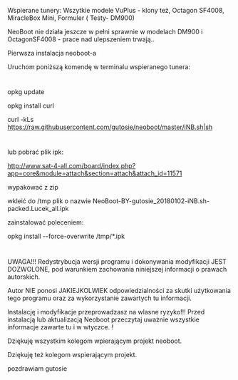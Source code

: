 


Wspierane tunery: Wszytkie modele VuPlus - klony też, Octagon SF4008, MiracleBox Mini, Formuler ( Testy- DM900)

NeoBoot nie działa jeszcze w pełni sprawnie w  modelach DM900 i OctagonSF4008 - prace nad ulepszeniem trwają..

Pierwsza instalacja neoboot-a

Uruchom poniższą komendę w terminalu wspieranego tunera:
#

opkg update 

opkg install curl 

curl -kLs https://raw.githubusercontent.com/gutosie/neoboot/master/iNB.sh|sh



#

lub pobrać plik ipk: 

http://www.sat-4-all.com/board/index.php?app=core&module=attach&section=attach&attach_id=11571

wypakować z zip


wkleić do /tmp plik o nazwie NeoBoot-BY-gutosie_20180102-iNB.sh-packed.Lucek_all.ipk

zainstalować poleceniem:

opkg install --force-overwrite /tmp/*.ipk

#
UWAGA!!! 
 Redystrybucja wersji programu i dokonywania modyfikacji JEST DOZWOLONE, pod warunkiem zachowania niniejszej informacji o prawach autorskich. 

Autor NIE ponosi JAKIEJKOLWIEK odpowiedzialności za skutki użytkowania tego programu oraz za wykorzystanie zawartych tu informacji.

Instalację i modyfikacje przeprowadzasz na wlasne ryzyko!!! Przed instalacją lub aktualizacją Neoboot przeczytaj uważnie wszystkie informacje zawarte tu i w wtyczce. !

Dziękuję wszystkim kolegom wpierającym projekt neoboot.

Dziękuję też kolegom wspierającym projekt.

pozdrawiam gutosie




